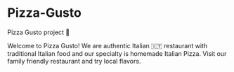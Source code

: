 # Pizza-Gusto
Pizza Gusto project :pizza: 

Welcome to Pizza Gusto! We are authentic Italian :it: restaurant with traditional Italian food and our specialty is homemade Italian Pizza. Visit our family friendly restaurant and try local flavors.

